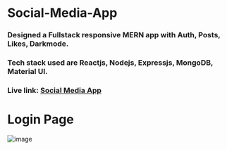 # Social-Media-App

### Designed a Fullstack responsive MERN app with Auth, Posts, Likes, Darkmode.
### Tech stack used are Reactjs, Nodejs, Expressjs, MongoDB, Material UI.

### Live link: [Social Media App](https://64da16ba627060000860de5b--preeminent-wisp-e95f59.netlify.app/) 

# Login Page
![image](https://github.com/Vyshnavi-vk/Social-Media-App/assets/116080577/fc76798e-5e80-4260-bdd2-2b02c4d66309)
